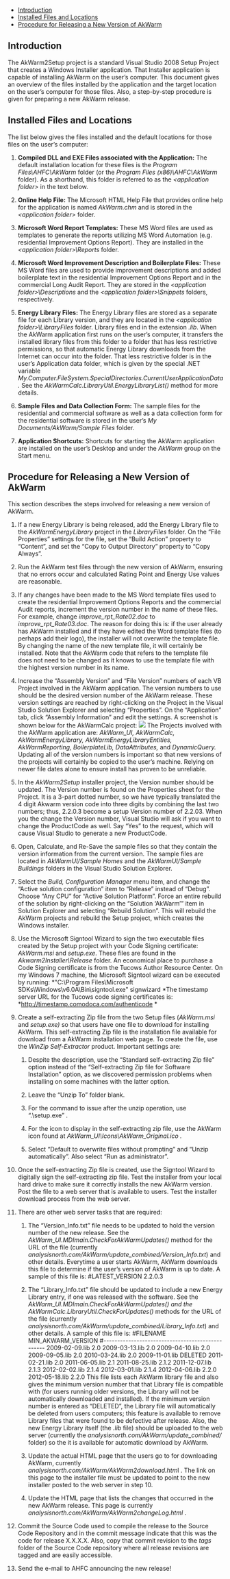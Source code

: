 -   [Introduction](#introduction)
-   [Installed Files and Locations](#installed_files)
-   [Procedure for Releasing a New Version of AkWarm](#release_procedure)

<a name="introduction"></a> 
Introduction
------------

The AkWarm2Setup project is a standard Visual Studio 2008 Setup Project that creates a Windows Installer application. That Installer application is capable of installing AkWarm on the user’s computer. This document gives an overview of the files installed by the application and the target location on the user’s computer for those files. Also, a step-by-step procedure is given for preparing a new AkWarm release.

<a name="installed_files"></a> 
Installed Files and Locations
-----------------------------

The list below gives the files installed and the default locations for those files on the user’s computer:

1.  **Compiled DLL and EXE Files associated with the Application:** The default installation location for these files is the *Program Files\\AHFC\\AkWarm* folder (or the *Program Files (x86)\\AHFC\\AkWarm* folder). As a shorthand, this folder is referred to as the *\<application folder\>* in the text below.

2.  **Online Help File:** The Microsoft HTML Help File that provides online help for the application is named *AkWarm.chm* and is stored in the *\<application folder\>* folder.

3.  **Microsoft Word Report Templates:** These MS Word files are used as templates to generate the reports utilizing MS Word Automation (e.g. residential Improvement Options Report). They are installed in the *\<application folder\>\\Reports* folder.

4.  **Microsoft Word Improvement Description and Boilerplate Files:** These MS Word files are used to provide improvement descriptions and added boilerplate text in the residential Improvement Options Report and in the commercial Long Audit Report. They are stored in the *\<application folder\>\\Descriptions* and the *\<application folder\>\\Snippets* folders, respectively.

5.  **Energy Library Files:** The Energy Library files are stored as a separate file for each Library version, and they are located in the *\<application folder\>\\LibraryFiles* folder. Library files end in the extension *.lib*. When the AkWarm application first runs on the user’s computer, it transfers the installed library files from this folder to a folder that has less restrictive permissions, so that automatic Energy Library downloads from the Internet can occur into the folder. That less restrictive folder is in the user’s Application data folder, which is given by the special .NET variable *My.Computer.FileSystem.SpecialDirectories.CurrentUserApplicationData.* See the *AkWarmCalc.LibraryUtil.EnergyLibraryList()* method for more details.

6.  **Sample Files and Data Collection Form:** The sample files for the residential and commercial software as well as a data collection form for the residential software is stored in the user’s *My Documents/AkWarm/Sample Files* folder.

7.  **Application Shortcuts:** Shortcuts for starting the AkWarm application are installed on the user’s Desktop and under the *AkWarm* group on the Start menu.

<a name="release_procedure"></a> 
Procedure for Releasing a New Version of AkWarm
-----------------------------------------------

This section describes the steps involved for releasing a new version of AkWarm.

1.  If a new Energy Library is being released, add the Energy Library file to the *AkWarmEnergyLibrary* project in the *LibraryFiles* folder. On the “File Properties” settings for the file, set the “Build Action” property to “Content”, and set the “Copy to Output Directory” property to “Copy Always”.

2.  Run the AkWarm test files through the new version of AkWarm, ensuring that no errors occur and calculated Rating Point and Energy Use values are reasonable.

3.  If any changes have been made to the MS Word template files used to create the residential Improvement Options Reports and the commercial Audit reports, increment the version number in the name of these files. For example, change *improve\_rpt\_Rate02.doc* to *improve\_rpt\_Rate03.doc*. The reason for doing this is: if the user already has AkWarm installed and if they have edited the Word template files (to perhaps add their logo), the installer will not overwrite the template file. By changing the name of the new template file, it will certainly be installed. Note that the AkWarm code that refers to the template file does not need to be changed as it knows to use the template file with the highest version number in its name.

4.  Increase the “Assembly Version” and “File Version” numbers of each VB Project involved in the AkWarm application. The version numbers to use should be the desired version number of the AkWarm release. These version settings are reached by right-clicking on the Project in the Visual Studio Solution Explorer and selecting “Properties”. On the “Application” tab, click “Assembly Information” and edit the settings. A screenshot is shown below for the AkWarmCalc project:
    ![](media/image1.png)
    The Projects involved with the AkWarm application are: *AkWarm\_UI, AkWarmCalc, AkWarmEnergyLibrary, AkWarmEnergyLibraryEntities, AkWarmReporting, BoilerplateLib, DataAttributes,* and *DynamicQuery.* Updating all of the version numbers is important so that new versions of the projects will certainly be copied to the user’s machine. Relying on newer file dates alone to ensure install has proven to be unreliable.

5.  In the *AkWarm2Setup* installer project, the Version number should be updated. The Version number is found on the Properties sheet for the Project. It is a 3-part dotted number, so we have typically translated the 4 digit Akwarm version code into three digits by combining the last two numbers; thus, 2.2.0.3 become a setup Version number of 2.2.03. When you the change the Version number, Visual Studio will ask if you want to change the ProductCode as well. Say “Yes” to the request, which will cause Visual Studio to generate a new ProductCode.

6.  Open, Calculate, and Re-Save the sample files so that they contain the version information from the current version. The sample files are located in *AkWarmUI/Sample Homes* and the *AkWarmUI/Sample Buildings* folders in the Visual Studio Solution Explorer.

7.  Select the *Build, Configuration Manager* menu item, and change the “Active solution configuration” item to “Release” instead of “Debug”. Choose “Any CPU” for “Active Solution Platform”. Force an entire rebuild of the solution by right-clicking on the “Solution ‘AkWarm’” item in Solution Explorer and selecting “Rebuild Solution”. This will rebuild the AkWarm projects and rebuild the Setup project, which creates the Windows installer.

8.  Use the Microsoft Signtool Wizard to sign the two executable files created by the Setup project with your Code Signing certificate: *AkWarm.msi* and *setup.exe*. These files are found in the *Akwarm2Installer\\Release* folder. An economical place to purchase a Code Signing certificate is from the Tucows Author Resource Center. On my Windows 7 machine, the Microsoft Signtool wizard can be executed by running:
    *"C:\\Program Files\\Microsoft SDKs\\Windows\\v6.0A\\Bin\\signtool.exe" signwizard
    *The timestamp server URL for the Tucows code signing certificates is:
    *http://timestamp.comodoca.com/authenticode
    *

9.  Create a self-extracting Zip file from the two Setup files (*AkWarm.msi* and *setup.exe)* so that users have one file to download for installing AkWarm. This self-extracting Zip file is the installation file available for download from a AkWarm installation web page. To create the file, use the *WinZip Self-Extractor* product. Important settings are:

    1.  Despite the description, use the “Standard self-extracting Zip file” option instead of the “Self-extracting Zip file for Software Installation” option, as we discovered permission problems when installing on some machines with the latter option.

    2.  Leave the “Unzip To” folder blank.

    3.  For the command to issue after the unzip operation, use “.\\setup.exe” .

    4.  For the icon to display in the self-extracting zip file, use the AkWarm icon found at *AkWarm\_UI\\Icons\\AkWarm\_Original.ico .*

    5.  Select “Default to overwrite files without prompting” and “Unzip automatically”. Also select “Run as administrator”.

10. Once the self-extracting Zip file is created, use the Signtool Wizard to digitally sign the self-extracting zip file. Test the installer from your local hard drive to make sure it correctly installs the new AkWarm version. Post the file to a web server that is available to users. Test the installer download process from the web server.

11. There are other web server tasks that are required:

    1.  The “Version\_Info.txt” file needs to be updated to hold the version number of the new release. See the *AkWarm\_UI.MDImain.CheckForAkWarmUpdates()* method for the URL of the file (currently *analysisnorth.com/AkWarm/update\_combined/Version\_Info.txt*) and other details. Everytime a user starts AkWarm, AkWarm downloads this file to determine if the user’s version of AkWarm is up to date. A sample of this file is:
         \#LATEST\_VERSION
         2.2.0.3

    2.  The “Library\_Info.txt” file should be updated to include a new Energy Library entry, if one was released with the software. See the *AkWarm\_UI.MDImain.CheckForAkWarmUpdates() and the AkWarmCalc.LibraryUtil.CheckForUpdates()* methods for the URL of the file (currently *analysisnorth.com/AkWarm/update\_combined/Library\_Info.txt*) and other details. A sample of this file is:
        \#FILENAME MIN\_AKWARM\_VERSION
        \#-------------------------------------------------
        2009-02-09.lib 2.0
        2009-03-13.lib 2.0
        2009-04-10.lib 2.0
        2009-09-05.lib 2.0
        2010-03-24.lib 2.0
        2009-11-01.lib DELETED
        2011-02-21.lib 2.0
        2011-06-05.lib 2.1
        2011-08-25.lib 2.1.2
        2011-12-07.lib 2.1.3
        2012-02-02.lib 2.1.4
        2012-03-01.lib 2.1.4
        2012-04-06.lib 2.2.0
        2012-05-18.lib 2.2.0
        This file lists each AkWarm library file and also gives the minimum version number that that Library file is compatible with (for users running older versions, the Library will not be automatically downloaded and installed). If the minimum version number is entered as “DELETED”, the Library file will automatically be deleted from users computers; this feature is available to remove Library files that were found to be defective after release.
        Also, the new Energy Library itself (the *.lib* file) should be uploaded to the web server (currently the *analysisnorth.com/AkWarm/update\_combined/* folder) so the it is available for automatic download by AkWarm.

    3.  Update the actual HTML page that the users go to for downloading AkWarm, currently *analysisnorth.com/AkWarm/AkWarm2download.htm*l . The link on this page to the installer file must be updated to point to the new installer posted to the web server in step 10.

    4.  Update the HTML page that lists the changes that occurred in the new AkWarm release. This page is currently *analysisnorth.com/AkWarm/AkWarm2changeLog.html* .

12. Commit the Source Code used to compile the release to the Source Code Repository and in the commit message indicate that this was the code for release X.X.X.X. Also, copy that commit revision to the *tags* folder of the Source Code repository where all release revisions are tagged and are easily accessible.

13. Send the e-mail to AHFC announcing the new release!
